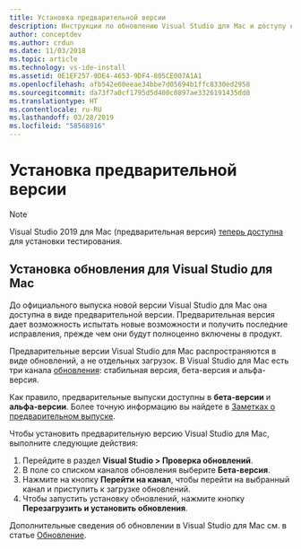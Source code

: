 ```yaml
---
title: Установка предварительной версии
description: Инструкции по обновлению Visual Studio для Mac и доступу к выпускам предварительной версии, включая предварительную версию Visual Studio 2019 для Mac.
author: conceptdev
ms.author: crdun
ms.date: 11/03/2018
ms.topic: article
ms.technology: vs-ide-install
ms.assetid: 0E1EF257-9DE4-4653-9DF4-805CE007A1A1
ms.openlocfilehash: afb542e60eeae34bbe7d05694b1ffc8330ed2958
ms.sourcegitcommit: da73f7a0cf1795d5d400c0897ae3326191435dd0
ms.translationtype: HT
ms.contentlocale: ru-RU
ms.lasthandoff: 03/28/2019
ms.locfileid: "58568916"
---
```

# <a name="install-a-preview-release"></a>Установка предварительной версии

> [!NOTE]
> Visual Studio 2019 для Mac (предварительная версия) [теперь доступна](/visualstudio/mac/installation/?view=vsmac-2019) для установки тестирования.

## <a name="install-an-update-for-visual-studio-for-mac"></a>Установка обновления для Visual Studio для Mac

До официального выпуска новой версии Visual Studio для Mac она доступна в виде предварительной версии. Предварительная версия дает возможность испытать новые возможности и получить последние исправления, прежде чем они будут полноценно включены в продукт.

Предварительные версии Visual Studio для Mac распространяются в виде обновлений, а не отдельных загрузок. В Visual Studio для Mac есть три канала [обновления](update.md): стабильная версия, бета-версия и альфа-версия.

Как правило, предварительные выпуски доступны в **бета-версии** и **альфа-версии**. Более точную информацию вы найдете в [Заметках о предварительном выпуске](/visualstudio/releasenotes/vs2017-mac-preview-relnotes).

Чтобы установить предварительную версию Visual Studio для Mac, выполните следующие действия:

1. Перейдите в раздел **Visual Studio > Проверка обновлений**.
2. В поле со списком каналов обновления выберите **Бета-версия**.
3. Нажмите на кнопку **Перейти на канал**, чтобы перейти на выбранный канал и приступить к загрузке обновлений.
4. Чтобы запустить установку обновлений, нажмите кнопку **Перезагрузить и установить обновления**.

Дополнительные сведения об обновлении в Visual Studio для Mac см. в статье [Обновление](update.md).
